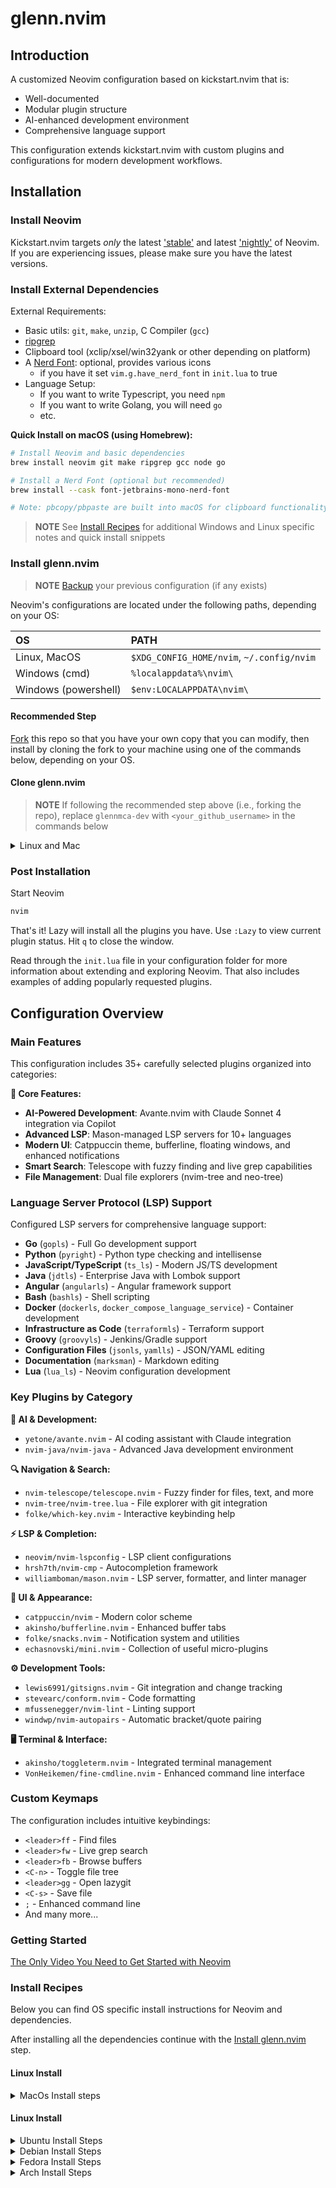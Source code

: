 # glenn.nvim

## Introduction

A customized Neovim configuration based on kickstart.nvim that is:

* Well-documented
* Modular plugin structure  
* AI-enhanced development environment
* Comprehensive language support

This configuration extends kickstart.nvim with custom plugins and configurations for modern development workflows.

## Installation

### Install Neovim

Kickstart.nvim targets *only* the latest
['stable'](https://github.com/neovim/neovim/releases/tag/stable) and latest
['nightly'](https://github.com/neovim/neovim/releases/tag/nightly) of Neovim.
If you are experiencing issues, please make sure you have the latest versions.

### Install External Dependencies

External Requirements:
- Basic utils: `git`, `make`, `unzip`, C Compiler (`gcc`)
- [ripgrep](https://github.com/BurntSushi/ripgrep#installation)
- Clipboard tool (xclip/xsel/win32yank or other depending on platform)
- A [Nerd Font](https://www.nerdfonts.com/): optional, provides various icons
  - if you have it set `vim.g.have_nerd_font` in `init.lua` to true
- Language Setup:
  - If you want to write Typescript, you need `npm`
  - If you want to write Golang, you will need `go`
  - etc.

**Quick Install on macOS (using Homebrew):**
```bash
# Install Neovim and basic dependencies
brew install neovim git make ripgrep gcc node go

# Install a Nerd Font (optional but recommended)
brew install --cask font-jetbrains-mono-nerd-font

# Note: pbcopy/pbpaste are built into macOS for clipboard functionality
```

> **NOTE**
> See [Install Recipes](#install-recipes) for additional Windows and Linux specific notes
> and quick install snippets

### Install glenn.nvim

> **NOTE**
> [Backup](#faq) your previous configuration (if any exists)

Neovim's configurations are located under the following paths, depending on your OS:

| OS | PATH |
| :- | :--- |
| Linux, MacOS | `$XDG_CONFIG_HOME/nvim`, `~/.config/nvim` |
| Windows (cmd)| `%localappdata%\nvim\` |
| Windows (powershell)| `$env:LOCALAPPDATA\nvim\` |

#### Recommended Step

[Fork](https://docs.github.com/en/get-started/quickstart/fork-a-repo) this repo
so that you have your own copy that you can modify, then install by cloning the
fork to your machine using one of the commands below, depending on your OS.

#### Clone glenn.nvim
> **NOTE**
> If following the recommended step above (i.e., forking the repo), replace
> `glennmca-dev` with `<your_github_username>` in the commands below

<details><summary> Linux and Mac </summary>

```sh
git clone https://github.com/glennmca-dev/glenn.nvim.git "${XDG_CONFIG_HOME:-$HOME/.config}"/nvim
```

</details>

### Post Installation

Start Neovim

```sh
nvim
```

That's it! Lazy will install all the plugins you have. Use `:Lazy` to view
current plugin status. Hit `q` to close the window.

Read through the `init.lua` file in your configuration folder for more
information about extending and exploring Neovim. That also includes
examples of adding popularly requested plugins.

## Configuration Overview

### Main Features

This configuration includes 35+ carefully selected plugins organized into categories:

**🚀 Core Features:**
- **AI-Powered Development**: Avante.nvim with Claude Sonnet 4 integration via Copilot
- **Advanced LSP**: Mason-managed LSP servers for 10+ languages
- **Modern UI**: Catppuccin theme, bufferline, floating windows, and enhanced notifications
- **Smart Search**: Telescope with fuzzy finding and live grep capabilities
- **File Management**: Dual file explorers (nvim-tree and neo-tree)

### Language Server Protocol (LSP) Support

Configured LSP servers for comprehensive language support:

- **Go** (`gopls`) - Full Go development support
- **Python** (`pyright`) - Python type checking and intellisense  
- **JavaScript/TypeScript** (`ts_ls`) - Modern JS/TS development
- **Java** (`jdtls`) - Enterprise Java with Lombok support
- **Angular** (`angularls`) - Angular framework support
- **Bash** (`bashls`) - Shell scripting
- **Docker** (`dockerls`, `docker_compose_language_service`) - Container development
- **Infrastructure as Code** (`terraformls`) - Terraform support
- **Groovy** (`groovyls`) - Jenkins/Gradle support  
- **Configuration Files** (`jsonls`, `yamlls`) - JSON/YAML editing
- **Documentation** (`marksman`) - Markdown editing
- **Lua** (`lua_ls`) - Neovim configuration development

### Key Plugins by Category

**🧠 AI & Development:**
- `yetone/avante.nvim` - AI coding assistant with Claude integration
- `nvim-java/nvim-java` - Advanced Java development environment

**🔍 Navigation & Search:**
- `nvim-telescope/telescope.nvim` - Fuzzy finder for files, text, and more
- `nvim-tree/nvim-tree.lua` - File explorer with git integration
- `folke/which-key.nvim` - Interactive keybinding help

**⚡ LSP & Completion:**
- `neovim/nvim-lspconfig` - LSP client configurations
- `hrsh7th/nvim-cmp` - Autocompletion framework
- `williamboman/mason.nvim` - LSP server, formatter, and linter manager

**🎨 UI & Appearance:**
- `catppuccin/nvim` - Modern color scheme
- `akinsho/bufferline.nvim` - Enhanced buffer tabs
- `folke/snacks.nvim` - Notification system and utilities
- `echasnovski/mini.nvim` - Collection of useful micro-plugins

**⚙️ Development Tools:**
- `lewis6991/gitsigns.nvim` - Git integration and change tracking
- `stevearc/conform.nvim` - Code formatting
- `mfussenegger/nvim-lint` - Linting support
- `windwp/nvim-autopairs` - Automatic bracket/quote pairing

**🖥️ Terminal & Interface:**
- `akinsho/toggleterm.nvim` - Integrated terminal management
- `VonHeikemen/fine-cmdline.nvim` - Enhanced command line interface

### Custom Keymaps

The configuration includes intuitive keybindings:

- `<leader>ff` - Find files
- `<leader>fw` - Live grep search  
- `<leader>fb` - Browse buffers
- `<C-n>` - Toggle file tree
- `<leader>gg` - Open lazygit
- `<C-s>` - Save file
- `;` - Enhanced command line
- And many more...

### Getting Started

[The Only Video You Need to Get Started with Neovim](https://youtu.be/m8C0Cq9Uv9o)

### Install Recipes

Below you can find OS specific install instructions for Neovim and dependencies.

After installing all the dependencies continue with the [Install glenn.nvim](#install-glennvim) step.

#### Linux Install
<details><summary>MacOs Install steps</summary>
  ```
  brew install neovim
  ```
</details>

#### Linux Install
<details><summary>Ubuntu Install Steps</summary>

```
sudo add-apt-repository ppa:neovim-ppa/unstable -y
sudo apt update
sudo apt install make gcc ripgrep unzip git xclip neovim
```
</details>
<details><summary>Debian Install Steps</summary>

```
sudo apt update
sudo apt install make gcc ripgrep unzip git xclip curl

# Now we install nvim
curl -LO https://github.com/neovim/neovim/releases/latest/download/nvim-linux64.tar.gz
sudo rm -rf /opt/nvim-linux64
sudo mkdir -p /opt/nvim-linux64
sudo chmod a+rX /opt/nvim-linux64
sudo tar -C /opt -xzf nvim-linux64.tar.gz

# make it available in /usr/local/bin, distro installs to /usr/bin
sudo ln -sf /opt/nvim-linux64/bin/nvim /usr/local/bin/
```
</details>
<details><summary>Fedora Install Steps</summary>

```
sudo dnf install -y gcc make git ripgrep fd-find unzip neovim
```
</details>

<details><summary>Arch Install Steps</summary>

```
sudo pacman -S --noconfirm --needed gcc make git ripgrep fd unzip neovim
```
</details>

